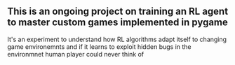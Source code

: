 ## This is an ongoing project on training an RL agent to master custom games implemented in pygame

It's an experiment to understand how RL algorithms adapt itself to changing game environemnts and if it learns to exploit hidden bugs in the environmnet human player could never think of
